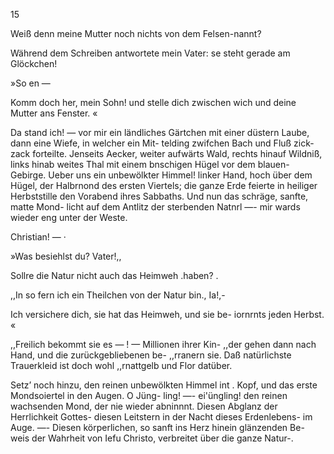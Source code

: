 15

Weiß denn meine Mutter noch nichts von dem Felsen-nannt?

Während dem Schreiben antwortete mein Vater: se steht
gerade am Glöckchen!

»So en —

Komm doch her, mein Sohn! und stelle dich zwischen
wich und deine Mutter ans Fenster. «

Da stand ich! — vor mir ein ländliches Gärtchen mit
einer düstern Laube, dann eine Wiefe, in welcher ein Mit-
telding zwifchen Bach und Fluß zick- zack forteilte. Jenseits
Aecker, weiter aufwärts Wald, rechts hinauf Wildniß, links
hinab weites Thal mit einem bnschigen Hügel vor dem blauen-
Gebirge. Ueber uns ein unbewölkter Himmel! linker Hand,
hoch über dem Hügel, der Halbrnond des ersten Viertels;
die ganze Erde feierte in heiliger Herbststille den Vorabend
ihres Sabbaths. Und nun das schräge, sanfte, matte Mond-
licht auf dem Antlitz der sterbenden Natnrl —- mir wards
wieder eng unter der Weste.

Christian! — ·

»Was besiehlst du? Vater!,,

Sollre die Natur nicht auch das Heimweh .haben? .

,,In so fern ich ein Theilchen von der Natur bin., Ia!,-

Ich versichere dich, sie hat das Heimweh, und sie be-
iornrnts jeden Herbst. «

,,Freilich bekommt sie es — ! — Millionen ihrer Kin-
,,der gehen dann nach Hand, und die zurückgebliebenen be-
,,rranern sie. Daß natürlichste Trauerkleid ist doch wohl
,,rnattgelb und Flor datüber.

Setz’ noch hinzu, den reinen unbewölkten Himmel int .
Kopf, und das erste Mondsoiertel in den Augen. O Jüng-
ling! —- ei'üngling! den reinen wachsenden Mond, der nie
wieder abninnnt. Diesen Abglanz der Herrlichkeit Gottes-
diesen Leitstern in der Nacht dieses Erdenlebens- im Auge. —-
Diesen körperlichen, so sanft ins Herz hinein glänzenden Be-
weis der Wahrheit von Iefu Christo, verbreitet über
die ganze Natur-.

